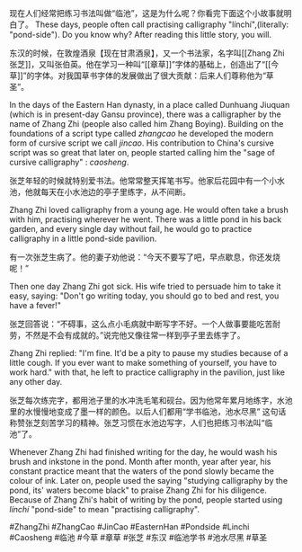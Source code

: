 现在人们经常把练习书法叫做“临池”，这是为什么呢？你看完下面这个小故事就明白了。
These days, people often call practising calligraphy "línchí",(literally: "pond-side"). Do you know why? After reading this little story, you will.

东汉的时候，在敦煌酒泉【现在甘肃酒泉】，又一个书法家，名字叫[[Zhang Zhi 张芝]]，又叫张伯英。他在学习一种叫“[[章草]]”字体的基础上，创造出了“[[今草]]”的字体。对我国草书字体的发展做出了很大贡献：后来人们尊称他为“草圣”。

In the days of the Eastern Han dynasty, in a place called Dunhuang Jiuquan (which is in present-day Gansu province), there was a calligrapher by the name of Zhang Zhi (people also called him Zhang Boying). Building on the foundations of a script type called *zhangcao* he developed the modern form of cursive script we call *jincao*. His contribution to China's cursive script was so great that later on, people started calling him the "sage of cursive calligraphy" : *caosheng*.

张芝年轻的时候就特别爱书法。他常常整天挥笔书写。他家后花园中有一个小水池，他就每天在小水池边的亭子里练字，从不间断。

Zhang Zhi loved calligraphy from a young age. He would often take a brush with him, practising wherever he went. There was a little pond in his back garden, and every single day without fail, he would go to practice calligraphy in a little pond-side pavilion. 

有一次张芝生病了。他的妻子劝他说：“今天不要写了吧，早点歇息，你还发烧呢！”

Then one day Zhang Zhi got sick. His wife tried to persuade him to take it easy, saying: "Don't go writing today, you should go to bed and rest, you have a fever!"

张芝回答说：“不碍事，这么点小毛病就中断写字不好。一个人做事要能吃苦耐劳，不然是不会有成就的。”说完他又像往常一样到亭子里去练字了。

Zhang Zhi replied: "I'm fine. It'd be a pity to pause my studies because of a little cough. If you ever want to make something of yourself, you have to work hard." with that, he left to practice calligraphy in the pavilion, just like any other day. 

张芝每次练完字，都用池子里的水冲洗毛笔和砚台。因为他常年累月地练字，水池里的水慢慢地变成了墨一样的颜色。以后人们都用“学书临池，池水尽黑” 这句话称赞张芝刻苦学习的精神。张芝习惯在水池边写字，人们也把练习书法叫“临池”了。

Whenever Zhang Zhi had finished writing for the day, he would wash his brush and inkstone in the pond. Month after month, year after year, his constant practice meant that the waters of the pond slowly became the colour of ink. Later on, people used the saying "studying calligraphy by the pond, its' waters become black" to praise Zhang Zhi for his diligence. Because of Zhang Zhi's habit of writing by the pond, people started using *línchí* "pond-side" to mean "practising calligraphy".

#ZhangZhi #ZhangCao #JinCao #EasternHan  #Pondside #Linchi #Caosheng #临池 #今草 #章草 #张芝 #东汉 #临池学书 #池水尽黑 #草圣 